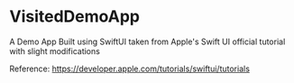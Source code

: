 # VisitedDemoApp
A Demo App Built using SwiftUI taken from Apple's Swift UI official tutorial with slight modifications

Reference:
https://developer.apple.com/tutorials/swiftui/tutorials
